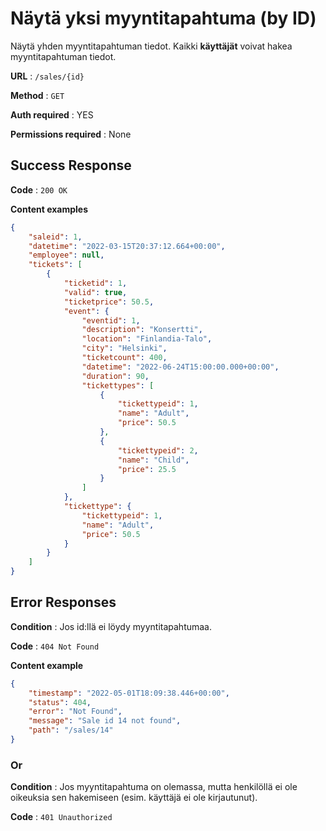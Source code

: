 # Näytä yksi myyntitapahtuma (by ID)

Näytä yhden myyntitapahtuman tiedot. Kaikki **käyttäjät** voivat hakea myyntitapahtuman tiedot.

**URL** : `/sales/{id}`

**Method** : `GET`

**Auth required** : YES

**Permissions required** : None

## Success Response

**Code** : `200 OK`

**Content examples**
```json
{
    "saleid": 1,
    "datetime": "2022-03-15T20:37:12.664+00:00",
    "employee": null,
    "tickets": [
        {
            "ticketid": 1,
            "valid": true,
            "ticketprice": 50.5,
            "event": {
                "eventid": 1,
                "description": "Konsertti",
                "location": "Finlandia-Talo",
                "city": "Helsinki",
                "ticketcount": 400,
                "datetime": "2022-06-24T15:00:00.000+00:00",
                "duration": 90,
                "tickettypes": [
                    {
                        "tickettypeid": 1,
                        "name": "Adult",
                        "price": 50.5
                    },
                    {
                        "tickettypeid": 2,
                        "name": "Child",
                        "price": 25.5
                    }
                ]
            },
            "tickettype": {
                "tickettypeid": 1,
                "name": "Adult",
                "price": 50.5
            }
        }
    ]
}
```

## Error Responses

**Condition** : Jos id:llä ei löydy myyntitapahtumaa.

**Code** : `404 Not Found`

**Content example**
```json
{
    "timestamp": "2022-05-01T18:09:38.446+00:00",
    "status": 404,
    "error": "Not Found",
    "message": "Sale id 14 not found",
    "path": "/sales/14"
}
```

### Or

**Condition** : Jos myyntitapahtuma on olemassa, mutta henkilöllä ei ole oikeuksia sen hakemiseen (esim. käyttäjä ei ole kirjautunut).

**Code** : `401 Unauthorized`
